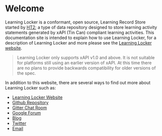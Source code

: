 ---
---

# Welcome

Learning Locker is a conformant, open source, Learning Record Store started by [HT2](http://ht2.co.uk); a type of data repository designed to store learning activity statements generated by xAPI (Tin Can) compliant learning activities. This documentation site is intended to explain how to use Learning Locker, for a description of Learning Locker and more please see the [Learning Locker website](http://learninglocker.net/).

> Learning Locker only supports xAPI v1.0 and above. It is not suitable for platforms still using an earlier version of xAPI. At this time there are no plans to provide backwards compatibility for older versions of the spec.

In addition to this website, there are several ways to find out more about Learning Locker such as:

- [Learning Locker Website](http://learninglocker.net/)
- [Github Repository](https://github.com/learninglocker)
- [Gitter Chat Room](https://gitter.im/LearningLocker/learninglocker)
- [Google Forum](https://groups.google.com/forum/#!forum/learning-locker)
- [Blog](http://learninglocker.net/blog/)
- [Twitter](https://twitter.com/learning_locker)
- [Email](mailto:hello@learninglocker.net)
